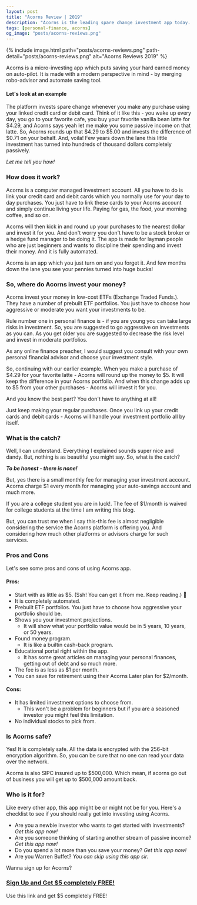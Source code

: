 ```yaml
---
layout: post
title: "Acorns Review | 2019"
description: "Acorns is the leading spare change investment app today. Perfect online platform for beginners to start investing at low fees."
tags: [personal-finance, acorns]
og_image: "posts/acorns-reviews.png"
---
```


{% include image.html path="posts/acorns-reviews.png" path-detail="posts/acorns-reviews.png" alt="Acorns Reviews 2019" %}


Acorns is a micro-investing app which puts saving your hard earned money on auto-pilot. It is made with a modern perspective in mind - by merging robo-advisor and automate saving tool. 

#### Let's look at an example

The platform invests spare change whenever you make any purchase using your linked credit card or debit card. Think of it like this - you wake up every day, you go to your favorite cafe, you buy your favorite vanilla bean latte for $4.29, and Acorns says yeah let me make you some passive income on that latte. So, Acorns rounds up that $4.29 to $5.00 and invests the difference of $0.71 on your behalf. And, voila! Few years down the lane this little investment has turned into hundreds of thousand dollars completely passively.

*Let me tell you how!*

### How does it work?

Acorns is a computer managed investment account. All you have to do is link your credit card and debit cards which you normally use for your day to day purchases. You just have to link these cards to your Acorns account and simply continue living your life. Paying for gas, the food, your morning coffee, and so on.

Acorns will then kick in and round up your purchases to the nearest dollar and invest it for you. And don't worry you don't have to be a stock broker or a hedge fund manager to be doing it. The app is made for layman people who are just beginners and wants to discipline their spending and invest their money. And it is fully automated.

Acorns is an app which you just turn on and you forget it. And few months down the lane you see your pennies turned into huge bucks!


### So, where do Acorns invest your money?

Acorns invest your money in low-cost ETFs (Exchange Traded Funds.). They have a number of prebuilt ETF portfolios. You just have to choose how aggressive or moderate you want your investments to be.

Rule number one in personal finance is - if you are young you can take large risks in investment. So, you are suggested to go aggressive on investments as you can. As you get older you are suggested to decrease the risk level and invest in moderate portfolios.

As any online finance preacher, I would suggest you consult with your own personal financial advisor and choose your investment style.

So, continuing with our earlier example. When you make a purchase of $4.29 for your favorite latte - Acorns will round up the money to $5. It will keep the difference in your Acorns portfolio. And when this change adds up to $5 from your other purchases - Acorns will invest it for you.

And you know the best part? You don't have to anything at all!

Just keep making your regular purchases. Once you link up your credit cards and debit cards - Acorns will handle your investment portfolio all by itself.

### What is the catch?

Well, I can understand. Everything I explained sounds super nice and dandy. But, nothing is as beautiful you might say. So, what is the catch? 

***To be honest - there is none!***

But, yes there is a small monthly fee for managing your investment account. Acorns charge $1 every month for managing your auto-savings account and much more. 

If you are a college student you are in luck!. The fee of $1/month is waived for college students at the time I am writing this blog. 

But, you can trust me when I say this-this fee is almost negligible considering the service the Acorns platform is offering you. And considering how much other platforms or advisors charge for such services.

### Pros and Cons

Let's see some pros and cons of using Acorns app.

#### Pros:
- Start with as little as $5. (Ssh! You can get it from me. Keep reading.) 📖
- It is completely automated.
- Prebuilt ETF portfolios. You just have to choose how aggressive your portfolio should be.
- Shows you your investment projections. 
  - It will show what your portfolio value would be in 5 years, 10 years, or 50 years.
- Found money program. 
  - It is like a builtin cash-back program.
- Educational portal right within the app. 
  - It has some great articles on managing your personal finances, getting out of debt and so much more.
- The fee is as less as $1 per month.
- You can save for retirement using their Acorns Later plan for $2/month.

#### Cons:
- It has limited investment options to choose from. 
  - This won't be a problem for beginners but if you are a seasoned investor you might feel this limitation.
- No individual stocks to pick from.


### Is Acorns safe?

Yes! It is completely safe. All the data is encrypted with the 256-bit encryption algorithm. So, you can be sure that no one can read your data over the network.

Acorns is also SIPC insured up to $500,000. Which mean, if acorns go out of business you will get up to $500,000 amount back.


### Who is it for?

Like every other app, this app might be or might not be for you. Here's a checklist to see if you should really get into investing using Acorns.

- Are you a newbie investor who wants to get started with investments? *Get this app now!*
- Are you someone thinking of starting another stream of passive income? *Get this app now!*
- Do you spend a lot more than you save your money? *Get this app now!*
- Are you Warren Buffet? *You can skip using this app sir.*


Wanna sign up for Acorns?

### [Sign Up and Get $5 completely FREE!](http://bit.ly/acornFree)

Use this link and get $5 completely FREE!
